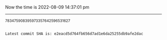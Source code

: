 Now the time is 2022-08-09 14:37:01 pm

---

<small>783475908395973357642596531627</small>

```txt

Latest commit SHA is: e2eacd5d764fb656d7ad1e6da25255db9afe2dac
```
